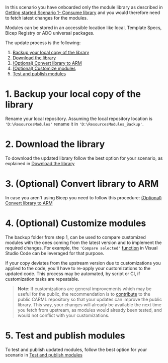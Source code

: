 In this scenario you have onboarded only the module library as described in [Getting started Scenario 1- Consume library](./Getting%20started%20-%20Scenario%201%20Consume%20library) and you would therefore need to fetch latest changes for the modules.

Modules can be stored in an accessible location like local, Template Specs, Bicep Registry or ADO universal packages.

The update process is the following:

1. [Backup your local copy of the library](#1-backup-your-local-copy-of-the-library)
1. [Download the library](#2-download-the-library)
1. [(Optional) Convert library to ARM](#3-optional-convert-library-to-arm)
1. [(Optional) Customize modules](#4-optional-customize-modules)
1. [Test and publish modules](#5-test-and-publish-modules)

# 1. Backup your local copy of the library

Rename your local repository. Assuming the local repository location is `'D:\ResourcesModules'` rename it in `'D:\ResourcesModules_Backup'`.

# 2. Download the library

To download the updated library follow the best option for your scenario, as explained in [Download the library](./Getting%20started%20-%20Scenario%201%20Consume%20library#1-download-the-library)

# 3. (Optional) Convert library to ARM

In case you aren't using Bicep you need to follow this procedure: [(Optional) Convert library to ARM](./Getting%20started%20-%20Scenario%201%20Consume%20library#2-optional-convert-library-to-arm)

# 4. (Optional) Customize modules

The backup folder from step 1, can be used to compare customized modules with the ones coming from the latest version and to implement the required changes. For example, the `'Compare selected'` [function](https://vscode.one/diff-vscode/) in Visual Studio Code can be leveraged for that purpose.

If your copy deviates from the upstream version due to customizations you applied to the code, you'll have to re-apply your customizations to the updated code. This process may be automated, by script or CI, if customization tasks are repeatable.

> **Note**: If customizations are general improvements which may be useful for the public, the recommendation is to [contribute](./Contribution%20guide) to the public CARML repository so that your updates can improve the public library. This way, your changes will already be available the next time you fetch from upstream, as modules would already been tested, and would not conflict with your customizations.

# 5. Test and publish modules

To test and publish updated modules, follow the best option for your scenario in [Test and publish modules](./Getting%20started%20-%20Scenario%201%20Consume%20library#3-test-and-publish-modules)

